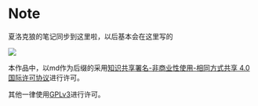 # Note

夏洛克狼的笔记同步到这里啦，以后基本会在这里写的

![](https://i.creativecommons.org/l/by-nc-sa/4.0/88x31.png)

本作品中，以md作为后缀的采用[知识共享署名-非商业性使用-相同方式共享 4.0 国际许可协议](http://creativecommons.org/licenses/by-nc-sa/4.0/)进行许可。

其他一律使用[GPLv3](https://github.com/Sherlock-Holo/Note/blob/master/GPLv3_LICENSE)进行许可。
